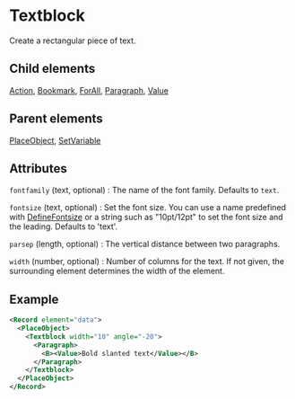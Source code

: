# Textblock



Create a rectangular piece of text.



##  Child elements

[Action](../action.md), [Bookmark](../bookmark.md), [ForAll](../forall.md), [Paragraph](../paragraph.md), [Value](../value.md)

##  Parent elements

[PlaceObject](../placeobject.md), [SetVariable](../setvariable.md)


## Attributes



`fontfamily` (text, optional)
:   The name of the font family. Defaults to `text`.




`fontsize` (text, optional)
:   Set the font size. You can use a name predefined with [DefineFontsize](../definefontsize.md) or a string such as "10pt/12pt" to set the font size and the leading. Defaults to 'text'.




`parsep` (length, optional)
:   The vertical distance between two paragraphs.




`width` (number, optional)
:   Number of columns for the text. If not given, the surrounding element determines the width of the element.




## Example

```xml
<Record element="data">
  <PlaceObject>
    <Textblock width="10" angle="-20">
      <Paragraph>
        <B><Value>Bold slanted text</Value></B>
      </Paragraph>
    </Textblock>
  </PlaceObject>
</Record>

```





